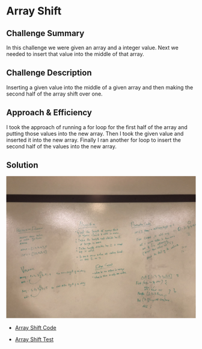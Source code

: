 # Array Shift
## Challenge Summary
In this challenge we were given an array and a integer value. Next we needed to insert that value into the middle of that array.

## Challenge Description
Inserting a given value into the middle of a given array and then making the second half of the array shift over one.

## Approach & Efficiency
I took the approach of running a for loop for the first half of the array and putting those values into the new array. Then I took the given value and inserted it into the new array. Finally I ran another for loop to insert the second half of the values into the new array.

## Solution
![](../img/ArrayShift.jpeg)

- [Array Shift Code](./src/main/java/Java/ArrayShift)

- [Array Shift Test](./src/test/java/Java/ArrayShiftTest)

